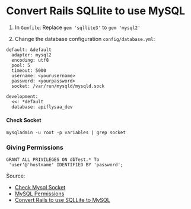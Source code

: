 # Convert Rails SQLlite to use MySQL

1. In `Gemfile`: Replace `gem 'sqllite3'` to `gem 'mysql2'`

2. Change the database configuration `config/database.yml`:

```
default: &default
  adapter: mysql2
  encoding: utf8
  pool: 5
  timeout: 5000
  username: <yourusername>
  password: <yourpassword>
  socket: /var/run/mysqld/mysqld.sock

development:
  <<: *default
  database: apiflysaa_dev
```

#### Check Socket

```
mysqladmin -u root -p variables | grep socket
```

### Giving Permissions

```
GRANT ALL PRIVILEGES ON dbTest.* To
 'user'@'hostname' IDENTIFIED BY 'password';
```

Source:

* [Check Mysql Socket](http://stackoverflow.com/questions/25171327/mysql2error-cant-connect-to-local-mysql-server-through-socket-tmp-mysql-so)
* [MySQL Permissions](http://stackoverflow.com/questions/1720244/create-new-user-in-mysql-and-give-it-full-access-to-one-database)
* [Convert Rails to use SQLLite to MySQL](https://teamtreehouse.com/forum/how-to-let-ruby-app-know-to-use-mysql-instead-of-sqlite3)
